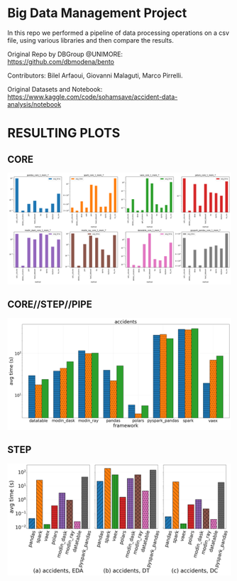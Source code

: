 # Big Data Management Project 
In this repo we performed a pipeline of data processing operations on a csv file, using various libraries and then compare the results.

Original Repo by DBGroup @UNIMORE: https://github.com/dbmodena/bento

Contributors: Bilel Arfaoui, Giovanni Malaguti, Marco Pirrelli.

Original Datasets and Notebook: https://www.kaggle.com/code/sohamsave/accident-data-analysis/notebook

# RESULTING PLOTS

## CORE

![Alt text](accidents_core_1_mem_7.png?raw=true "Title")

## CORE//STEP//PIPE

![Alt text](accidents_core_step_pipe_1_mem_7.png?raw=true "Title")

## STEP

![Alt text](accidents_step_1_mem_7.png?raw=true "Title")
